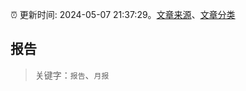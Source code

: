 :alarm_clock: 更新时间: 2024-05-07 21:37:29。[文章来源](/README.md)、[文章分类](/TAGS.md)

## 报告


> 关键字：`报告`、`月报`



